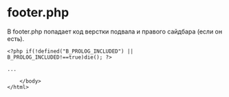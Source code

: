 # footer.php
В footer.php попадает код верстки подвала и правого сайдбара (если он есть).

    <?php if(!defined("B_PROLOG_INCLUDED") || B_PROLOG_INCLUDED!==true)die(); ?>

    ...

        </body>
    </html>
